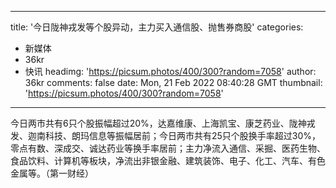 
---
title: '今日陇神戎发等个股异动，主力买入通信股、抛售券商股'
categories: 
 - 新媒体
 - 36kr
 - 快讯
headimg: 'https://picsum.photos/400/300?random=7058'
author: 36kr
comments: false
date: Mon, 21 Feb 2022 08:40:28 GMT
thumbnail: 'https://picsum.photos/400/300?random=7058'
---

<div>   
今日两市共有6只个股振幅超过20%，达嘉维康、上海凯宝、康芝药业、陇神戎发、迦南科技、朗玛信息等振幅居前；今日两市共有25只个股换手率超过30%，零点有数、深成交、诚达药业等换手率居前；主力净流入通信、采掘、医药生物、食品饮料、计算机等板块，净流出非银金融、建筑装饰、电子、化工、汽车、有色金属等。（第一财经）  
</div>
            
